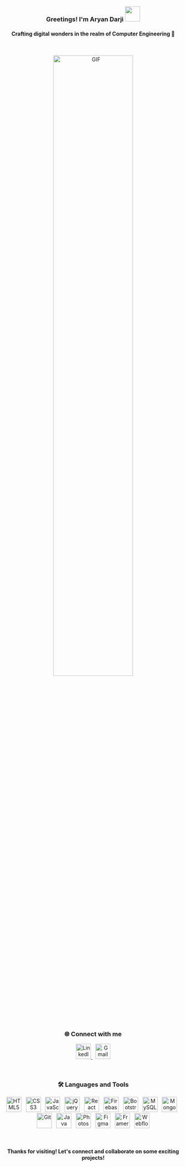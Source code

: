 <h3 align="center">
  Greetings! I'm Aryan Darji
  <img height="40" src="https://emoji.gg/assets/emoji/7333-parrotdance.gif">
</h3>
<h4 align="center">Crafting digital wonders in the realm of Computer Engineering 🚀</h4>

<br>

<p align="center">
  <img src="https://media.giphy.com/media/qgQUggAC3Pfv687qPC/giphy.gif" alt="GIF" width="65%">
</p>

<br>

<h3 align="center">🌐 Connect with me</h3>
<p align="center">
  <a href="https://www.linkedin.com/in/aryan-darji-428688254/" target="_blank">
    <img src="https://cdn.jsdelivr.net/gh/devicons/devicon/icons/linkedin/linkedin-original.svg" height="40" alt="LinkedIn"/>
  </a>
  &nbsp;
  <a href="mailto:aryandarji2005@gmail.com" target="_blank">
    <img src="https://upload.wikimedia.org/wikipedia/commons/4/4e/Gmail_Icon.png" height="40" alt="Gmail"/>
  </a>
</p>

<br>

<h3 align="center">🛠️ Languages and Tools</h3>

<p align="center">
  <img src="https://cdn.jsdelivr.net/gh/devicons/devicon/icons/html5/html5-original.svg" height="40" alt="HTML5"/>
  &nbsp;
  <img src="https://cdn.jsdelivr.net/gh/devicons/devicon/icons/css3/css3-original.svg" height="40" alt="CSS3"/>
  &nbsp;
  <img src="https://cdn.jsdelivr.net/gh/devicons/devicon/icons/javascript/javascript-original.svg" height="40" alt="JavaScript"/>
  &nbsp;
  <img src="https://cdn.jsdelivr.net/gh/devicons/devicon/icons/jquery/jquery-original.svg" height="40" alt="jQuery"/>
  &nbsp;
  <img src="https://cdn.jsdelivr.net/gh/devicons/devicon/icons/react/react-original.svg" height="40" alt="React"/>
  &nbsp;
  <img src="https://cdn.jsdelivr.net/gh/devicons/devicon/icons/firebase/firebase-plain.svg" height="40" alt="Firebase"/>
  &nbsp;
  <img src="https://cdn.jsdelivr.net/gh/devicons/devicon/icons/bootstrap/bootstrap-original.svg" height="40" alt="Bootstrap"/>
  &nbsp;
  <img src="https://cdn.jsdelivr.net/gh/devicons/devicon/icons/mysql/mysql-original.svg" height="40" alt="MySQL"/>
  &nbsp;
  <img src="https://cdn.jsdelivr.net/gh/devicons/devicon/icons/mongodb/mongodb-original.svg" height="40" alt="MongoDB"/>
  &nbsp;
  <img src="https://cdn.jsdelivr.net/gh/devicons/devicon/icons/git/git-original.svg" height="40" alt="Git"/>
  &nbsp;
  <img src="https://cdn.jsdelivr.net/gh/devicons/devicon/icons/java/java-original.svg" height="40" alt="Java"/>
  &nbsp;
  <img src="https://cdn.jsdelivr.net/gh/devicons/devicon/icons/photoshop/photoshop-plain.svg" height="40" alt="Photoshop"/>
  &nbsp;
  <img src="https://cdn.jsdelivr.net/gh/devicons/devicon/icons/figma/figma-original.svg" height="40" alt="Figma"/>
  &nbsp;
  <img src="https://www.svgviewer.dev/static-svgs/401648/framer.svg" height="40" alt="Framer"/>
&nbsp;
  <img src="https://cdn.jsdelivr.net/gh/devicons/devicon/icons/webflow/webflow-original.svg" height="40" alt="Webflow"/>

</p>

<br>

<h4 align="center">Thanks for visiting! Let's connect and collaborate on some exciting projects!</h4>
